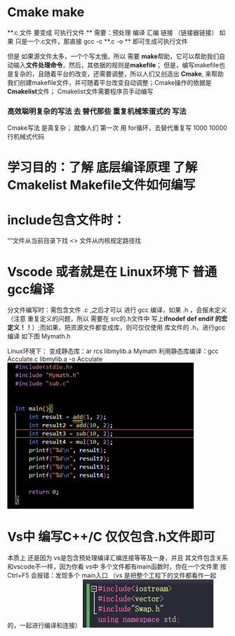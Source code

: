 # Cmake make
**.c 文件 要变成 可执行文件 **
需要：预处理 编译 汇编 链接    （链接器链接）
如果 只是一个.c文件，那直接 gcc -c  **.c -o ** 即可生成可执行文件

但是 如果源文件太多，一个个写太慢。所以 需要 **make**帮助，它可以帮助我们自动输入**文件处理命令**，然后，其依据的规则是**makefile**；
但是，编写makefile也是复杂的，且随着平台的改变，还需要调整，所以人们又创造出 **Cmake**,
来帮助我们创建makefile文件，并可随着平台改变自动调整；Cmake操作的依据是**Cmakelist**文件；
Cmakelist文件需要程序员手动编写

### 高效聪明复杂的写法 去 替代那些  重复机械笨蛋式的 写法
Cmake写法 是真复杂； 就像人们 第一次 用 for循环，去替代重复写 1000 10000行机械式代码

# 学习目的：了解 底层编译原理  了解 Cmakelist Makefile文件如何编写

# include包含文件时：
“”文件从当前目录下找  <> 文件从内核规定路径找

# Vscode  或者就是在 Linux环境下 普通gcc编译
分文件编写时：需包含文件 .c ,之后才可以 进行 gcc 编译，如果 .h ，会报未定义（注意 重复定义的问题，所以 需要在  src的.h文件中 写上**ifnodef def endif 的宏定义！！**）;而如果，把资源文件都变成库，则可仅仅使用 库文件的 .h，进行gcc编译 如下图 Mymath.h

Linux环境下：
变成静态库：ar rcs libmylib.a  Mymath
利用静态库编译：gcc Acculate.c libmylib.a  -o Acculate
![alt text](image-95.png)

# Vs中  编写C++/C 仅仅包含.h文件即可      
本质上 还是因为 vs是包含预处理编译汇编连接等等及一身，并且 其文件包含关系和vscode不一样，因为你看 vs中 多个文件都有main函数时，你在一个文件里 按 Ctrl+F5 会报错：发现多个 main入口 （vs 是把整个工程下的文件都看作一起的，一起进行编译和连接）
![alt text](image-96.png)
